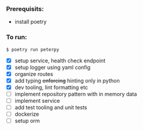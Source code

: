 ### Prerequisits:

- install poetry

### To run:

`$ poetry run peterpy`

- [x] setup service, health check endpoint
- [x] setup logger using yaml config
- [x] organize routes
- [x] add typing ~~enforcing~~ hinting only in python
- [x] dev tooling, lint formatting etc
- [ ] implement repository pattern with in memory data
- [ ] implement service
- [ ] add test tooling and unit tests
- [ ] dockerize
- [ ] setup orm
